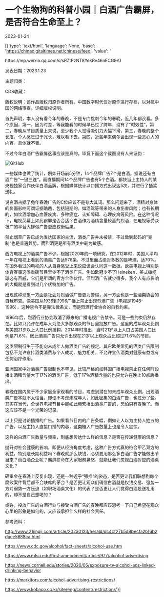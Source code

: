 # 一个生物狗的科普小园｜白酒广告霸屏，是否符合生命至上？

2023-01-24

[{'type': 'text/html', 'language': None, 'base': 'https://chinadigitaltimes.net/chinese/feed', 'value': '

<div class="su-spoiler-title)

标题：白酒广告霸屏，是否符合生命至上？

作者：Y博的科普园

来源：<a href="https://mp.weixin.qq.com/s/sRZtPzNT8YekRv46nECG9A)

发表日期：2023.1.23

主题归类：

CDS收藏：

版权说明：该作品版权归原作者所有。中国数字时代仅对原作进行存档，以对抗中国的网络审查。详细版权说明。





首先声明，本人没有看今年的春晚，不是专门挑刺今年的春晚，近几年都没看。多个原因，第一，因为时差，等我能看的时候早已过了跨年，没有了“时效性”，第二，春晚从节目质量上来说，至少我个人觉得吸引力大幅下滑，第三，春晚的整个长度，个人感觉过于冗长，难以看下去。第四，近些年来偶尔会出现一些恶心人的内容，具体就不表。

不过今年白酒广告霸屏这事应该是真的。毕竟下面这个截图没有人来证伪：

![GitHub](https://chinadigitaltimes.net/chinese/files/2023/01/post-692296-63cf70c17eff4.)

一些媒体也做了统计，例如开场前5分钟，14个品牌广告7个是白酒，据说还有白酒广告”一键三连“。而直播期间14个品牌广告也有5个白酒。都快当上主持人的某央视独家合作伙伴白酒品牌，根据媒体统计以口播方式出现达5次，并进行了抽奖送礼。

说白酒占据了兔年春晚广告的C位应该不是夸大其词。那么问题来了，酒精对身体的负面影响可谓证据确凿，包括短期的，如酒驾等带来的人身伤害风险；也有长期的，如饮酒增加心血管疾病、多种癌症、认知障碍、心理疾病等风险。在这种情况下，电视荧幕上如此霸屏是否合适？白酒作为酒精含量较高的烈酒，在电视等受众极广的平台大肆做广告更应权衡后果。

禁止烟草广告已成为发达国家的主流，酒类广告并未被禁，不过做到起码的”克制“也是普遍趋势。而烈酒更是所有酒类中最为敏感。

西方电视上的酒类广告不少。根据2020年的一项研究，在2012年时，美国人平均一年在电视上看到的酒类广告达576条，不过里面占绝对多数的是啤酒，达70%。在国外看过的电视的人从自身感受上来说应该会认同这一数据。欧美电视上特别是体育赛事这类重磅节目里少不了酒类广告。例如欧冠少不了Heineken，美式橄榄球必有百威，它们是所谓的官方合作伙伴。但烈酒广告就少得多，我个人有点影响的大概就是看到过几个伏特加的广告。

出现这种现象一方面是社会对烈酒做广告更为警惕，另一方面也是一些酒类协会的自我审查。像美国从1936到1996广播上禁止出现烈酒广告（电视是1948-1996），这种禁令不是靠法律条文，而是烈酒行业协会的自我约束。

1996年后，烈酒行业协会取消了原来的广播电视广告禁令。可是一些约束仍然存在。比如只允许在成年人为绝大多数观众的节目里投放广告。这里的成年观众比例与美国21岁以上人口比例挂钩，2014年时推出，当时21岁以上人口占美国人口比例是71.6%，因此酒类广告只允许出现在21岁以上观众占比超过71.6%的节目。

这类限制衍生于不能向未成年人做酒类广告的规定。其它欧美常见的酒类广告限制包括不允许宣传酒类消费与个人成功、魅力相关，不允许宣传酒类对健康有益或有任何治疗作用。

亚洲国家中对酒类广告限制也不罕见。比较严格的如韩国广播电视禁止在任何时段播出酒精含量大于17%的酒类广告，低于17%酒精含量的也只允许在晚上10点后播出。

春晚在国内属于不少家庭全家观看的节目，考虑到潜在的未成年观众比例，出现酒类广告本就不太恰当。即便不考虑未成年人，如此密集的白酒广告，也过分了些。其实在当代，全世界电视节目中能如此频繁播出酒类广告的，恐怕只有春晚了。而这应该不是一个光荣的记录。

以上只是讨论插播的广告。如果看节目内的广告条幅，例如让人以为主持人姓五的广告，以及主持人直接口播的内容，这类植入广告数量上也是令人震惊。

这样的白酒广告数量与频率，到底想传达什么样的信息？是否在传递健康的信息？

抛开对社会健康的影响，即便从经济角度考虑，这种广告方式真的符合甲乙双方的利益，特别是长期利益吗？春晚就那么缺钱，必须要用那么多白酒广告才能做出节目来？而白酒企业呢？霸屏拼命在大家眼前晃悠，就能让我们忽视白酒对应的酒桌文化？

砸重金在春晚上反复出现，还是一种近乎“强推”的姿态，是否更让我们联想到每个腐败案件背后都不会缺席的茅台？是否更让观众们确信白酒就是权钱交易、强势一方对弱势一方压迫（如职场酒桌文化）的代表？是否更让人们觉得白酒是送礼用的，却不是自己想喝的？

或许，投放广告的白酒行业与接受白酒广告的春晚都应该思考一下自己希望在观众心里的形象是如何的，又应该承担什么样的社会责任。

参考资料：

http://www.21jingji.com/article/20230123/herald/dc4cf27b5d8becfa2b16b2dace5888ca.html

https://www.cdc.gov/alcohol/fact-sheets/alcohol-use.htm

https://www.mtsu.edu/first-amendment/article/977/alcohol-advertising

https://news.cornell.edu/stories/2020/05/exposure-tv-alcohol-ads-linked-drinking-behavior

https://markitors.com/alcohol-advertising-restrictions/

https://www.kobaco.co.kr/site/eng/content/restrictions'}]